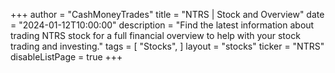 +++
author = "CashMoneyTrades"
title = "NTRS | Stock and Overview"
date = "2024-01-12T10:00:00"
description = "Find the latest information about trading NTRS stock for a full financial overview to help with your stock trading and investing."
tags = [
   "Stocks",
]
layout = "stocks"
ticker = "NTRS"
disableListPage = true
+++
